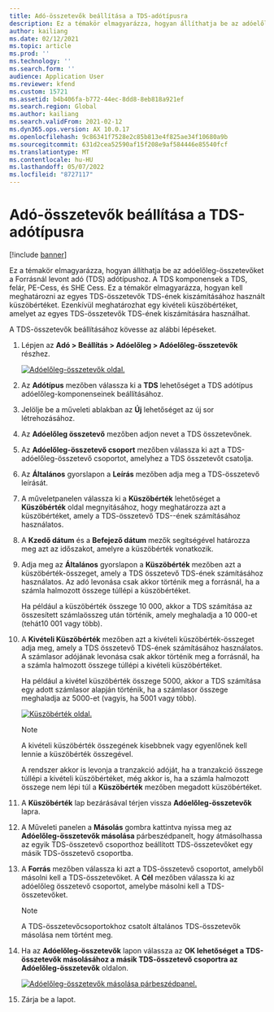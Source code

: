 ```yaml
---
title: Adó-összetevők beállítása a TDS-adótípusra
description: Ez a témakör elmagyarázza, hogyan állíthatja be az adóelőleg-összetevőket a Forrásnál levont adó (TDS) adótípushoz. Azt is elmagyarázza, hogyan kell meghatározni az egyes TDS-összetevők TDS-ének kiszámításához használt küszöbértéket.
author: kailiang
ms.date: 02/12/2021
ms.topic: article
ms.prod: ''
ms.technology: ''
ms.search.form: ''
audience: Application User
ms.reviewer: kfend
ms.custom: 15721
ms.assetid: b4b406fa-b772-44ec-8dd8-8eb818a921ef
ms.search.region: Global
ms.author: kailiang
ms.search.validFrom: 2021-02-12
ms.dyn365.ops.version: AX 10.0.17
ms.openlocfilehash: 9c86341f7528e2c85b813e4f825ae34f10680a9b
ms.sourcegitcommit: 631d2cea52590af15f208e9af584446e85540fcf
ms.translationtype: MT
ms.contentlocale: hu-HU
ms.lasthandoff: 05/07/2022
ms.locfileid: "8727117"
---
```

# <a name="set-up-tax-components-for-the-tds-tax-type"></a>Adó-összetevők beállítása a TDS-adótípusra

[!include [banner](../includes/banner.md)]

Ez a témakör elmagyarázza, hogyan állíthatja be az adóelőleg-összetevőket a Forrásnál levont adó (TDS) adótípushoz. A TDS komponensek a TDS, felár, PE-Cess, és SHE Cess. Ez a témakör elmagyarázza, hogyan kell meghatározni az egyes TDS-összetevők TDS-ének kiszámításához használt küszöbértéket. Ezenkívül meghatározhat egy kivételi küszöbértéket, amelyet az egyes TDS-összetevők TDS-ének kiszámítására használhat.

A TDS-összetevők beállításához kövesse az alábbi lépéseket.

1. Lépjen az **Adó \> Beállítás \> Adóelőleg \> Adóelőleg-összetevők** részhez.

    [![Adóelőleg-összetevők oldal.](./media/apac-ind-TDS-9.png)](./media/apac-ind-TDS-9.png)

2. Az **Adótípus** mezőben válassza ki a **TDS** lehetőséget a TDS adótípus adóelőleg-komponenseinek beállításához.
3. Jelölje be a műveleti ablakban az **Új** lehetőséget az új sor létrehozásához.
4. Az **Adóelőleg összetevő** mezőben adjon nevet a TDS összetevőnek.
5. Az **Adóelőleg-összetevő csoport** mezőben válassza ki azt a TDS-adóelőleg-összetevő csoportot, amelyhez a TDS összetevőt csatolja.
6. Az **Általános** gyorslapon a **Leírás** mezőben adja meg a TDS-összetevő leírását.
7. A műveletpanelen válassza ki a **Küszöbérték** lehetőséget a **Küszöbérték** oldal megnyitásához, hogy meghatározza azt a küszöbértéket, amely a TDS-összetevő TDS--ének számításához használatos.
8. A **Kzedő dátum** és a **Befejező dátum** mezők segítségével határozza meg azt az időszakot, amelyre a küszöbérték vonatkozik.
9. Adja meg az **Általános** gyorslapon a **Küszöbérték** mezőben azt a küszöbérték-összeget, amely a TDS összetevő TDS-ének számításához használatos. Az adó levonása csak akkor történik meg a forrásnál, ha a számla halmozott összege túllépi a küszöbértéket.

    Ha például a küszöbérték összege 10 000, akkor a TDS számítása az összesített számlaösszeg után történik, amely meghaladja a 10 000-et (tehát10 001 vagy több).

10. A **Kivételi Küszöbérték** mezőben azt a kivételi küszöbérték-összeget adja meg, amely a TDS összetevő TDS-ének számításához használatos. A számlasor adójának levonása csak akkor történik meg a forrásnál, ha a számla halmozott összege túllépi a kivételi küszöbértéket.

    Ha például a kivétel küszöbérték összege 5000, akkor a TDS számítása egy adott számlasor alapján történik, ha a számlasor összege meghaladja az 5000-et (vagyis, ha 5001 vagy több).

    [![Küszöbérték oldal.](./media/apac-ind-TDS-10.png)](./media/apac-ind-TDS-10.png)

    > [!NOTE]
    > A kivételi küszöbérték összegének kisebbnek vagy egyenlőnek kell lennie a küszöbérték összegével.
    >
    > A rendszer akkor is levonja a tranzakció adóját, ha a tranzakció összege túllépi a kivételi küszöbértéket, még akkor is, ha a számla halmozott összege nem lépi túl a **Küszöbérték** mezőben megadott küszöbértéket.

11. A **Küszöbérték** lap bezárásával térjen vissza **Adóelőleg-összetevők** lapra.
12. A Műveleti panelen a **Másolás** gombra kattintva nyissa meg az **Adóelőleg-összetevők másolása** párbeszédpanelt, hogy átmásolhassa az egyik TDS-összetevő csoporthoz beállított TDS-összetevőket egy másik TDS-összetevő csoportba.
13. A **Forrás** mezőben válassza ki azt a TDS-összetevő csoportot, amelyből másolni kell a TDS-összetevőket. A **Cél** mezőben válassza ki az adóelőleg összetevő csoportot, amelybe másolni kell a TDS-összetevőket.

    > [!NOTE]
    > A TDS-összetevőcsoportokhoz csatolt általános TDS-összetevők másolása nem történt meg.

14. Ha az **Adóelőleg-összetevők** lapon válassza az **OK lehetőséget a TDS-összetevők másolásához a másik TDS-összetevő csoportra az Adóelőleg-összetevők** oldalon.

    [![Adóelőleg-összetevők másolása párbeszédpanel.](./media/apac-ind-TDS-11.png)](./media/apac-ind-TDS-11.png)

15. Zárja be a lapot.
